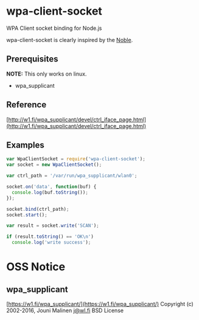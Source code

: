 # wpa-client-socket

WPA Client socket binding for Node.js

wpa-client-socket is clearly inspired by the [Noble](https://github.com/noble/noble).

## Prerequisites
__NOTE:__ This only works on linux.

* wpa_supplicant

## Reference
[http://w1.fi/wpa_supplicant/devel/ctrl_iface_page.html](http://w1.fi/wpa_supplicant/devel/ctrl_iface_page.html)

## Examples
```javascript
var WpaClientSocket = require('wpa-client-socket');
var socket = new WpaClientSocket();

var ctrl_path = '/var/run/wpa_supplicant/wlan0';

socket.on('data', function(buf) {
  console.log(buf.toString());
});

socket.bind(ctrl_path);
socket.start();

var result = socket.write('SCAN');

if (result.toString() == 'OK\n')
  console.log('write success');

```

# OSS Notice

## wpa_supplicant

[https://w1.fi/wpa_supplicant/](https://w1.fi/wpa_supplicant/)
Copyright (c) 2002-2016, Jouni Malinen <j@wl.fi>
BSD License

